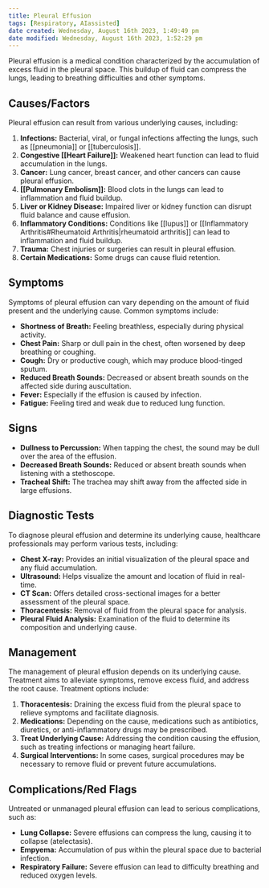 ```yaml
---
title: Pleural Effusion
tags: [Respiratory, AIassisted]
date created: Wednesday, August 16th 2023, 1:49:49 pm
date modified: Wednesday, August 16th 2023, 1:52:29 pm
---
```

Pleural effusion is a medical condition characterized by the accumulation of excess fluid in the pleural space. This buildup of fluid can compress the lungs, leading to breathing difficulties and other symptoms.
## Causes/Factors

Pleural effusion can result from various underlying causes, including:

1. **Infections:** Bacterial, viral, or fungal infections affecting the lungs, such as [[pneumonia]] or [[tuberculosis]].
2. **Congestive [[Heart Failure]]:** Weakened heart function can lead to fluid accumulation in the lungs.
3. **Cancer:** Lung cancer, breast cancer, and other cancers can cause pleural effusion.
4. **[[Pulmonary Embolism]]:** Blood clots in the lungs can lead to inflammation and fluid buildup.
5. **Liver or Kidney Disease:** Impaired liver or kidney function can disrupt fluid balance and cause effusion.
6. **Inflammatory Conditions:** Conditions like [[lupus]] or [[Inflammatory Arthritis#Rheumatoid Arthritis|rheumatoid arthritis]] can lead to inflammation and fluid buildup.
7. **Trauma:** Chest injuries or surgeries can result in pleural effusion.
8. **Certain Medications:** Some drugs can cause fluid retention.

## Symptoms

Symptoms of pleural effusion can vary depending on the amount of fluid present and the underlying cause. Common symptoms include:

- **Shortness of Breath:** Feeling breathless, especially during physical activity.
- **Chest Pain:** Sharp or dull pain in the chest, often worsened by deep breathing or coughing.
- **Cough:** Dry or productive cough, which may produce blood-tinged sputum.
- **Reduced Breath Sounds:** Decreased or absent breath sounds on the affected side during auscultation.
- **Fever:** Especially if the effusion is caused by infection.
- **Fatigue:** Feeling tired and weak due to reduced lung function.

## Signs

- **Dullness to Percussion:** When tapping the chest, the sound may be dull over the area of the effusion.
- **Decreased Breath Sounds:** Reduced or absent breath sounds when listening with a stethoscope.
- **Tracheal Shift:** The trachea may shift away from the affected side in large effusions.

## Diagnostic Tests

To diagnose pleural effusion and determine its underlying cause, healthcare professionals may perform various tests, including:

- **Chest X-ray:** Provides an initial visualization of the pleural space and any fluid accumulation.
- **Ultrasound:** Helps visualize the amount and location of fluid in real-time.
- **CT Scan:** Offers detailed cross-sectional images for a better assessment of the pleural space.
- **Thoracentesis:** Removal of fluid from the pleural space for analysis.
- **Pleural Fluid Analysis:** Examination of the fluid to determine its composition and underlying cause.

## Management

The management of pleural effusion depends on its underlying cause. Treatment aims to alleviate symptoms, remove excess fluid, and address the root cause. Treatment options include:

1. **Thoracentesis:** Draining the excess fluid from the pleural space to relieve symptoms and facilitate diagnosis.
2. **Medications:** Depending on the cause, medications such as antibiotics, diuretics, or anti-inflammatory drugs may be prescribed.
3. **Treat Underlying Cause:** Addressing the condition causing the effusion, such as treating infections or managing heart failure.
4. **Surgical Interventions:** In some cases, surgical procedures may be necessary to remove fluid or prevent future accumulations.

## Complications/Red Flags

Untreated or unmanaged pleural effusion can lead to serious complications, such as:

- **Lung Collapse:** Severe effusions can compress the lung, causing it to collapse (atelectasis).
- **Empyema:** Accumulation of pus within the pleural space due to bacterial infection.
- **Respiratory Failure:** Severe effusion can lead to difficulty breathing and reduced oxygen levels.